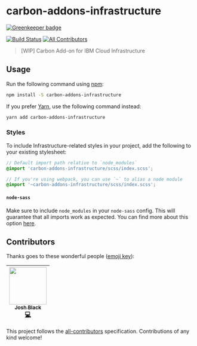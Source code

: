 # carbon-addons-infrastructure

[![Greenkeeper badge](https://badges.greenkeeper.io/carbon-design-system/carbon-addons-infrastructure.svg)](https://greenkeeper.io/)

[![Build Status](https://travis-ci.org/carbon-design-system/carbon-addons-infrastructure.svg?branch=master)](https://travis-ci.org/carbon-design-system/carbon-addons-infrastructure)
[![All Contributors](https://img.shields.io/badge/all_contributors-1-orange.svg?style=flat-square)](#contributors)

> [WIP] Carbon Add-on for IBM Cloud Infrastructure

## Usage

Run the following command using [npm](https://www.npmjs.com/):

```bash
npm install -S carbon-addons-infrastructure
```

If you prefer [Yarn](https://yarnpkg.com/en/), use the following command instead:

```bash
yarn add carbon-addons-infrastructure
```

### Styles

To include Infrastructure-related styles in your project, add the following to your existing stylesheet:

```scss
// Default import path relative to `node_modules`
@import 'carbon-addons-infrastructure/scss/index.scss';

// If you're using webpack, you can use `~` to alias a node module
@import '~carbon-addons-infrastructure/scss/index.scss';
```

#### `node-sass`

Make sure to include `node_modules` in your `node-sass` config. This will guarantee that all imports work as expected. You can find more about this option [here](https://github.com/sass/node-sass#includepaths).

## Contributors

Thanks goes to these wonderful people ([emoji key](https://github.com/kentcdodds/all-contributors#emoji-key)):

<!-- ALL-CONTRIBUTORS-LIST:START - Do not remove or modify this section -->

<!-- prettier-ignore -->
| [<img src="https://avatars1.githubusercontent.com/u/3901764?v=4" width="100px;"/><br /><sub><b>Josh Black</b></sub>](https://github.com/joshblack)<br />[💻](https://github.com/carbon-design-system/carbon-addons-infrastructure/commits?author=joshblack "Code") |
| :---: |

<!-- ALL-CONTRIBUTORS-LIST:END -->

This project follows the [all-contributors](https://github.com/kentcdodds/all-contributors) specification. Contributions of any kind welcome!
